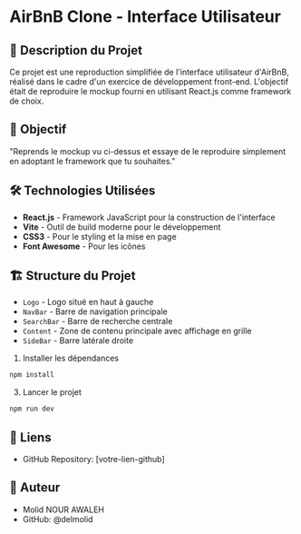 # AirBnB Clone - Interface Utilisateur

## 📝 Description du Projet
Ce projet est une reproduction simplifiée de l'interface utilisateur d'AirBnB, réalisé dans le cadre d'un exercice de développement front-end.
 L'objectif était de reproduire le mockup fourni en utilisant React.js comme framework de choix.

## 🎯 Objectif
"Reprends le mockup vu ci-dessus et essaye de le reproduire simplement en adoptant le framework que tu souhaites."

## 🛠 Technologies Utilisées
- **React.js** - Framework JavaScript pour la construction de l'interface
- **Vite** - Outil de build moderne pour le développement
- **CSS3** - Pour le styling et la mise en page
- **Font Awesome** - Pour les icônes

## 🏗 Structure du Projet
- `Logo` - Logo situé en haut à gauche
- `NavBar` - Barre de navigation principale
- `SearchBar` - Barre de recherche centrale
- `Content` - Zone de contenu principale avec affichage en grille
- `SideBar` - Barre latérale droite


1. Installer les dépendances

```bash
npm install
```

3. Lancer le projet 

```bash
npm run dev
``` 



## 🔗 Liens
- GitHub Repository: [votre-lien-github]

## 👤 Auteur
- Molid NOUR AWALEH
- GitHub: @delmolid